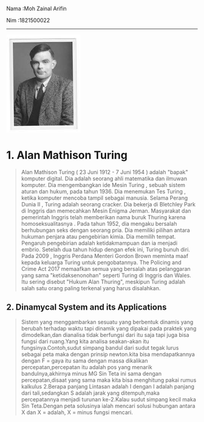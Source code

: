<br>Nama :Moh Zainal Arifin
<td>Nim :1821500022</td>
<hr>

<img src= "a.jpg" style="50%"/>
<h1>1. Alan Mathison Turing</h1>

> Alan Mathison Turing ( 23 Juni 1912 - 7 Juni 1954 ) adalah "bapak" komputer digital. Dia adalah seorang ahli matematika dan ilmuwan komputer. Dia mengembangkan ide Mesin Turing , sebuah sistem aturan dan hukum, pada tahun 1936. Dia menemukan Tes Turing , ketika komputer mencoba tampil sebagai manusia. Selama Perang Dunia II , Turing adalah seorang cracker. Dia bekerja di Bletchley Park di Inggris dan memecahkan Mesin Enigma Jerman. Masyarakat dan pemerintah Inggris telah memberikan nama buruk Thuring karena homoseksualitasnya . Pada tahun 1952, dia mengaku bersalah berhubungan seks dengan seorang pria. Dia memiliki pilihan antara hukuman penjara atau pengebirian kimia. Dia memilih tempat. Pengaruh pengebirian adalah ketidakmampuan dan ia menjadi embrio. Setelah dua tahun hidup dengan efek ini, Turing bunuh diri. Pada 2009 , Inggris Perdana Menteri Gordon Brown meminta maaf kepada keluarga Turing untuk pengobatannya. The Policing and Crime Act 2017 memaafkan semua yang bersalah atas pelanggaran yang sama "ketidaksenonohan" seperti Turing di Inggris dan Wales. Itu sering disebut "Hukum Alan Thuring", meskipun Turing adalah salah satu orang paling terkenal yang harus disalahkan.

<h2>2. Dinamycal System and its Applications</h2>

>Sistem yang menggambarkan sesuatu yang berbentuk dinamis yang berubah terhadap waktu tapi dinamik yang dipakai pada praktek yang dimodelkan,dan dianalisa tidak berfungsi dari itu saja tapi juga bisa fungsi dari ruang.Yang kita analisa seakan-akan itu fungsinya.Contoh,sudut simpang bandul dari sudut tegak lurus sebagai peta maka dengan prinsip newton.kita bisa mendapatkannya dengan F = gaya itu sama dengan massa dikalikan percepatan,percepatan itu adalah pos yang menarik bandulnya,akhirnya minus MG Sin Teta ini sama dengan percepatan,disaat yang sama maka kita bisa menghitung pakai rumus kalkulus 2.Berapa panjang Lintasan adalah I dengan I adalah panjang dari tali,sedangkan S adalah jarak yang ditempuh,maka percepatannya menjadi turunan ke-2.Kalau sudut simpang kecil maka Sin Teta.Dengan peta solusinya ialah mencari solusi hubungan antara X dan X = adalah, X = minus fungsi mencari.
</hr>
